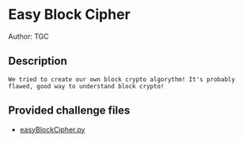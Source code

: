 # Easy Block Cipher
Author: TGC
## Description
```
We tried to create our own block crypto algorythm! It's probably flawed, good way to understand block crypto!

```
## Provided challenge files
* [easyBlockCipher.py](easyBlockCipher.py)
